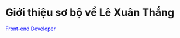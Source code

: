 <!DOCTYPE html>
<html lang="en">
<head>
    <meta charset="UTF-8">
    <meta http-equiv="X-UA-Compatible" content="IE=edge">
    <meta name="viewport" content="width=device-width, initial-scale=1.0">
   
</head>
<body>
    <h1>Giới thiệu sơ bộ về Lê Xuân Thắng</h1>
    <div style="color:blue">Front-end Developer</div>
</body>
</html>
